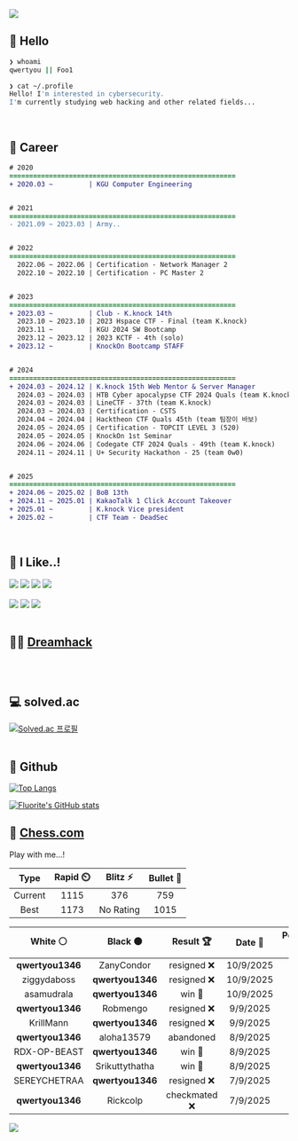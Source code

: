 <div align=left>
  <img src="https://capsule-render.vercel.app/api?type=waving&height=300&color=00f0e0&text=•⩊•" />
<br>

## 👋 Hello
```zsh
❯ whoami
qwertyou || Foo1

❯ cat ~/.profile
Hello! I'm interested in cybersecurity.
I'm currently studying web hacking and other related fields...
```
<br>
  
## 🌱 Career
```diff
# 2020
=========================================================
+ 2020.03 ~         | KGU Computer Engineering


# 2021
=========================================================
- 2021.09 ~ 2023.03 | Army..


# 2022
=========================================================
  2022.06 ~ 2022.06 | Certification - Network Manager 2
  2022.10 ~ 2022.10 | Certification - PC Master 2


# 2023
=========================================================
+ 2023.03 ~         | Club - K.knock 14th
  2023.10 ~ 2023.10 | 2023 Hspace CTF - Final (team K.knock)
  2023.11 ~         | KGU 2024 SW Bootcamp
  2023.12 ~ 2023.12 | 2023 KCTF - 4th (solo)
+ 2023.12 ~         | KnockOn Bootcamp STAFF


# 2024
=========================================================
+ 2024.03 ~ 2024.12 | K.knock 15th Web Mentor & Server Manager
  2024.03 ~ 2024.03 | HTB Cyber apocalypse CTF 2024 Quals (team K.knock)
  2024.03 ~ 2024.03 | LineCTF - 37th (team K.knock)
  2024.03 ~ 2024.03 | Certification - CSTS
  2024.04 ~ 2024.04 | Hacktheon CTF Quals 45th (team 팀장이 바보)
  2024.05 ~ 2024.05 | Certification - TOPCIT LEVEL 3 (520)
  2024.05 ~ 2024.05 | KnockOn 1st Seminar
  2024.06 ~ 2024.06 | Codegate CTF 2024 Quals - 49th (team K.knock)
  2024.11 ~ 2024.11 | U+ Security Hackathon - 25 (team 0w0)


# 2025
=========================================================
+ 2024.06 ~ 2025.02 | BoB 13th
+ 2024.11 ~ 2025.01 | KakaoTalk 1 Click Account Takeover
+ 2025.01 ~         | K.knock Vice president
+ 2025.02 ~         | CTF Team - DeadSec
```
<br>

## 🔨 I Like..!
<img src="https://img.shields.io/badge/Java-ED8B00?style=for-the-badge&logo=openjdk&logoColor=white">
<img src="https://img.shields.io/badge/python-3776AB?style=for-the-badge&logo=python&logoColor=white">
<img src="https://img.shields.io/badge/PHP-777BB4?style=for-the-badge&logo=php&logoColor=white">
<img src="https://img.shields.io/badge/Node.js-43853D?style=for-the-badge&logo=node.js&logoColor=white">
<br><br>
<img src="https://img.shields.io/badge/linux-FCC624?style=for-the-badge&logo=linux&logoColor=black"> 
<img src="https://img.shields.io/badge/docker-%230db7ed.svg?style=for-the-badge&logo=docker&logoColor=white">
<img src="https://img.shields.io/badge/GIT-E44C30?style=for-the-badge&logo=git&logoColor=white">
<br><br>

## 👨‍💻 [Dreamhack](https://dreamhack.io/users/40186)
<br><br>


## 💻 solved.ac
[![Solved.ac
프로필](http://mazassumnida.wtf/api/v2/generate_badge?boj=qwertyou)](https://solved.ac/qwertyou)
<br><br>

## 🚀 Github
[![Top Langs](https://github-readme-stats.vercel.app/api/top-langs/?username=qw3rtyou&layout=compact)](https://github.com/qw3rtyou/github-readme-stats)

[![Fluorite's GitHub stats](https://github-readme-stats.vercel.app/api?username=qw3rtyou)](https://github.com/anuraghazra/github-readme-stats)

## 🏁 [Chess.com](https://www.chess.com/)
Play with me...!
<!--START_SECTION:chessStats-->
<!-- Automatically generated with https://github.com/Balastrong/chess-stats-action -->

| Type | Rapid ⏲️ | Blitz ⚡ | Bullet 🔫 |
|:---:|:---:|:---:|:---:|
| Current | 1115 | 376 | 759 |
| Best | 1173 | No Rating | 1015 |

| White ⚪ | Black ⚫ | Result 🏆 | Date 📅 | Position 🗺️ | Type 🕕 |
|:---:|:---:|:---:|:---:|:---:|:---:|
| **qwertyou1346** | ZanyCondor | resigned ❌ | 10/9/2025 | <a href="http://www.ee.unb.ca/cgi-bin/tervo/fen.pl?select=r1b3k1/1p1p1ppp/8/1p2P3/8/8/PpP3PP/1K5R w - - 0 22">Link</a> | Rapid |
| ziggydaboss | **qwertyou1346** | resigned ❌ | 10/9/2025 | <a href="http://www.ee.unb.ca/cgi-bin/tervo/fen.pl?select=k2r4/8/6pp/R1N5/1R4P1/3b3P/P4P1K/4r3 b - - 0 41">Link</a> | Rapid |
| asamudrala | **qwertyou1346** | win 🥇 | 10/9/2025 | <a href="http://www.ee.unb.ca/cgi-bin/tervo/fen.pl?select=r3k2r/pbp2ppp/1pn2q2/4p1N1/3pP3/3P2P1/PPPRN2P/1K2QB1n w kq - 0 14">Link</a> | Rapid |
| **qwertyou1346** | Robmengo | resigned ❌ | 9/9/2025 | <a href="http://www.ee.unb.ca/cgi-bin/tervo/fen.pl?select=r2r2k1/2np1ppN/pp2p1q1/4P2Q/8/6P1/P4PKP/8 w - - 7 30">Link</a> | Rapid |
| KrillMann | **qwertyou1346** | resigned ❌ | 9/9/2025 | <a href="http://www.ee.unb.ca/cgi-bin/tervo/fen.pl?select=5b2/1B4kp/p5p1/1p2P3/4P3/P4N1P/1PP3P1/2K5 b - - 0 32">Link</a> | Rapid |
| **qwertyou1346** | aloha13579 | abandoned  | 8/9/2025 | <a href="http://www.ee.unb.ca/cgi-bin/tervo/fen.pl?select=8/2R5/6k1/6p1/7p/5r1K/8/8 w - - 6 57">Link</a> | Rapid |
| RDX-OP-BEAST | **qwertyou1346** | win 🥇 | 8/9/2025 | <a href="http://www.ee.unb.ca/cgi-bin/tervo/fen.pl?select=3r1rk1/ppp1ppbp/6p1/5qN1/3n1BR1/7P/PPP1QPP1/1R4K1 w - - 5 21">Link</a> | Rapid |
| **qwertyou1346** | Srikuttythatha | win 🥇 | 8/9/2025 | <a href="http://www.ee.unb.ca/cgi-bin/tervo/fen.pl?select=1r6/4k1pp/p3qp2/2pQ4/7P/PP1P2P1/2P2P2/2K1R3 b - - 1 24">Link</a> | Rapid |
| SEREYCHETRAA | **qwertyou1346** | resigned ❌ | 7/9/2025 | <a href="http://www.ee.unb.ca/cgi-bin/tervo/fen.pl?select=8/4k2P/8/8/2p5/8/2B4K/8 b - - 0 46">Link</a> | Rapid |
| **qwertyou1346** | Rickcolp | checkmated ❌ | 7/9/2025 | <a href="http://www.ee.unb.ca/cgi-bin/tervo/fen.pl?select=2k5/p3Q3/3pp3/2p5/1p2P3/1P5P/PBPP1P2/3K1q2 w - - 1 29">Link</a> | Rapid |

<!--END_SECTION:chessStats-->


<img src="https://capsule-render.vercel.app/api?type=waving&color=00f0e0&height=150&section=footer" />
</div>


